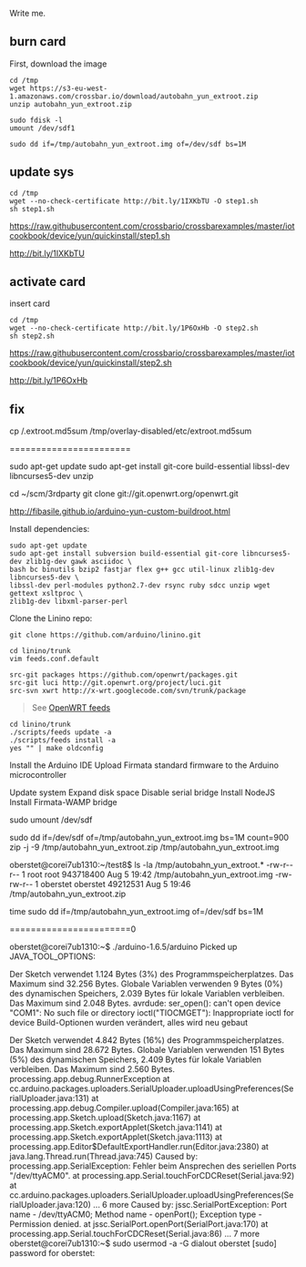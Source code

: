 Write me.

## burn card

First, download the image

```console
cd /tmp
wget https://s3-eu-west-1.amazonaws.com/crossbar.io/download/autobahn_yun_extroot.zip
unzip autobahn_yun_extroot.zip
```

```console
sudo fdisk -l
umount /dev/sdf1
```

```console
sudo dd if=/tmp/autobahn_yun_extroot.img of=/dev/sdf bs=1M
```

## update sys

```console
cd /tmp
wget --no-check-certificate http://bit.ly/1IXKbTU -O step1.sh
sh step1.sh
```

https://raw.githubusercontent.com/crossbario/crossbarexamples/master/iotcookbook/device/yun/quickinstall/step1.sh

http://bit.ly/1IXKbTU


## activate card

insert card

```console
cd /tmp
wget --no-check-certificate http://bit.ly/1P6OxHb -O step2.sh
sh step2.sh
``` 

https://raw.githubusercontent.com/crossbario/crossbarexamples/master/iotcookbook/device/yun/quickinstall/step2.sh

http://bit.ly/1P6OxHb

## fix

cp /.extroot.md5sum /tmp/overlay-disabled/etc/extroot.md5sum



=======================


sudo apt-get update
sudo apt-get install git-core build-essential libssl-dev libncurses5-dev unzip

cd ~/scm/3rdparty
git clone git://git.openwrt.org/openwrt.git



http://fibasile.github.io/arduino-yun-custom-buildroot.html

Install dependencies:

```console
sudo apt-get update
sudo apt-get install subversion build-essential git-core libncurses5-dev zlib1g-dev gawk asciidoc \
bash bc binutils bzip2 fastjar flex g++ gcc util-linux zlib1g-dev libncurses5-dev \
libssl-dev perl-modules python2.7-dev rsync ruby sdcc unzip wget gettext xsltproc \
zlib1g-dev libxml-parser-perl
```

Clone the Linino repo:

```console
git clone https://github.com/arduino/linino.git
```

```console
cd linino/trunk
vim feeds.conf.default
```

```
src-git packages https://github.com/openwrt/packages.git
src-git luci http://git.openwrt.org/project/luci.git
src-svn xwrt http://x-wrt.googlecode.com/svn/trunk/package
```

> See [OpenWRT feeds](http://wiki.openwrt.org/doc/devel/feeds)


```console
cd linino/trunk
./scripts/feeds update -a
./scripts/feeds install -a
yes "" | make oldconfig
```


Install the Arduino IDE
Upload Firmata standard firmware to the Arduino microcontroller


Update system
Expand disk space
Disable serial bridge
Install NodeJS
Install Firmata-WAMP bridge




sudo umount /dev/sdf


sudo dd if=/dev/sdf of=/tmp/autobahn_yun_extroot.img bs=1M count=900
zip -j -9 /tmp/autobahn_yun_extroot.zip /tmp/autobahn_yun_extroot.img


oberstet@corei7ub1310:~/test8$ ls -la /tmp/autobahn_yun_extroot.*
-rw-r--r-- 1 root     root     943718400 Aug  5 19:42 /tmp/autobahn_yun_extroot.img
-rw-rw-r-- 1 oberstet oberstet  49212531 Aug  5 19:46 /tmp/autobahn_yun_extroot.zip


time sudo dd if=/tmp/autobahn_yun_extroot.img of=/dev/sdf bs=1M



=======================0

oberstet@corei7ub1310:~$ ./arduino-1.6.5/arduino 
Picked up JAVA_TOOL_OPTIONS: 

Der Sketch verwendet 1.124 Bytes (3%) des Programmspeicherplatzes. Das Maximum sind 32.256 Bytes.
Globale Variablen verwenden 9 Bytes (0%) des dynamischen Speichers, 2.039 Bytes für lokale Variablen verbleiben. Das Maximum sind 2.048 Bytes.
avrdude: ser_open(): can't open device "COM1": No such file or directory
ioctl("TIOCMGET"): Inappropriate ioctl for device
Build-Optionen wurden verändert, alles wird neu gebaut

Der Sketch verwendet 4.842 Bytes (16%) des Programmspeicherplatzes. Das Maximum sind 28.672 Bytes.
Globale Variablen verwenden 151 Bytes (5%) des dynamischen Speichers, 2.409 Bytes für lokale Variablen verbleiben. Das Maximum sind 2.560 Bytes.
processing.app.debug.RunnerException
    at cc.arduino.packages.uploaders.SerialUploader.uploadUsingPreferences(SerialUploader.java:131)
    at processing.app.debug.Compiler.upload(Compiler.java:165)
    at processing.app.Sketch.upload(Sketch.java:1167)
    at processing.app.Sketch.exportApplet(Sketch.java:1141)
    at processing.app.Sketch.exportApplet(Sketch.java:1113)
    at processing.app.Editor$DefaultExportHandler.run(Editor.java:2380)
    at java.lang.Thread.run(Thread.java:745)
Caused by: processing.app.SerialException: Fehler beim Ansprechen des seriellen Ports "/dev/ttyACM0".
    at processing.app.Serial.touchForCDCReset(Serial.java:92)
    at cc.arduino.packages.uploaders.SerialUploader.uploadUsingPreferences(SerialUploader.java:120)
    ... 6 more
Caused by: jssc.SerialPortException: Port name - /dev/ttyACM0; Method name - openPort(); Exception type - Permission denied.
    at jssc.SerialPort.openPort(SerialPort.java:170)
    at processing.app.Serial.touchForCDCReset(Serial.java:86)
    ... 7 more
oberstet@corei7ub1310:~$ sudo usermod -a -G dialout oberstet
[sudo] password for oberstet: 
